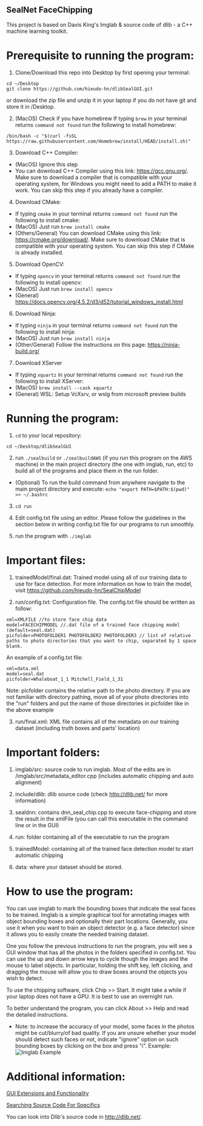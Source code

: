 ## SealNet FaceChipping 
This project is based on Davis King's Imglab & source code of dlib - a C++ machine learning toolkit.

# Prerequisite to running the program:
1. Clone/Download this repo into Desktop by first opening your terminal:
```
cd ~/Desktop
git clone https://github.com/hieudo-hn/dlibSealGUI.git
```
or download the zip file and unzip it in your laptop if you do not have git and store it in /Desktop.

2. (MacOS) Check if you have homebrew
If typing `brew` in your terminal returns `command not found` run the following to install homebrew:
```
/bin/bash -c "$(curl -fsSL https://raw.githubusercontent.com/Homebrew/install/HEAD/install.sh)"
```

3. Download C++ Compiler:
  + (MacOS) Ignore this step
  + You can download C++ Compiler using this link: https://gcc.gnu.org/. Make sure to download a compiler that is compatible with your operating system, for Windows you might need to add a PATH to make it work. You can skip this step if you already have a compiler.

4. Download CMake:
  + If typing `cmake` in your terminal returns `command not found` run the following to install cmake:
  + (MacOS) Just run `brew install cmake`
  + (Others/General) You can download CMake using this link: https://cmake.org/download/. Make sure to download CMake that is compatible with your operating system. You can skip this step if CMake is already installed.

5. Download OpenCV:
  + If typing `opencv` in your terminal returns `command not found` run the following to install opencv:
  + (MacOS) Just run `brew install opencv`
  + (General) https://docs.opencv.org/4.5.2/d3/d52/tutorial_windows_install.html

6. Download Ninja:
  + If typing `ninja` in your terminal returns `command not found` run the following to install ninja:
  + (MacOS) Just run `brew install ninja`
  + (Other/General) Follow the instructions on this page: https://ninja-build.org/

7. Download XServer
  + If typing `xquartz` in your terminal returns `command not found` run the following to install XServer:
  + (MacOS) `brew install --cask xquartz`
  + (General) WSL: Setup VcXsrv, or wslg from microsoft preview builds

# Running the program:
1. `cd` to your local repository:
```
cd ~/Desktop/dlibSealGUI
```

2. run `./sealbuild` or `./sealbuildAWS` (if you run this program on the AWS machine) in the main project directory (the one with imglab, run, etc) to build all of the programs and place them in the run folder. 

  + (Optional) To run the build command from anywhere navigate to the main project directory and execute: `echo "export PATH=$PATH:$(pwd)" >> ~/.bashrc`

3. `cd run`

4. Edit config.txt file using an editor. Please follow the guidelines in the section below in writing config.txt file for our programs to run smoothly.

5. run the program with `./imglab`

# Important files:
1. trainedModel/final.dat: Trained model using all of our training data to use for face detection. For more information on how to train the model, visit https://github.com/hieudo-hn/SealChipModel

2. run/config.txt: Configuration file. The config.txt file should be written as follow:
```
xml=XMLFILE //to store face chip data
model=FACECHIPMODEL //.dat file of a trained face chipping model (default=seal.dat)
picfolder=PHOTOFOLDER1 PHOTOFOLDER2 PHOTOFOLDER3 // list of relative paths to photo directories that you want to chip, separated by 1 space blank.
```
An example of a config.txt file:
```
xml=data.xml
model=seal.dat
picfolder=Whaleboat_1_1 Mitchell_Field_1_31
```
Note: picfolder contains the relative path to the photo directory. If you are not familiar with directory pathing, move all of your photo directories into the "run" folders and put the name of those directories in picfolder like in the above example

3. run/final.xml: XML file contains all of the metadata on our training dataset (including truth boxes and parts' location)

# Important folders:
1. imglab/src: source code to run imglab. Most of the edits are in /imglab/src/metadata_editor.cpp (includes automatic chipping and auto alignment)

2. include/dlib: dlib source code (check http://dlib.net/ for more information)

3. sealdnn: contains dnn_seal_chip.cpp to execute face-chipping and store the result in the xmlFile (you can call this executable in the command line or in the GUI)

4. run: folder containing all of the executable to run the program

5. trainedModel: containing all of the trained face detection model to start automatic chipping

6. data: where your dataset should be stored.

# How to use the program:
You can use imglab to mark the bounding boxes that indicate the seal faces to be trained. 
Imglab is a simple graphical tool for annotating images with object bounding
boxes and optionally their part locations.  Generally, you use it when you want
to train an object detector (e.g. a face detector) since it allows you to
easily create the needed training dataset.

One you follow the previous instructions to run the program, you will see a GUI window that has all
the photos in the folders specified in config.txt. You can use the up and down
arrow keys to cycle though the images and the mouse to label objects.  In
particular, holding the shift key, left clicking, and dragging the mouse will
allow you to draw boxes around the objects you wish to detect. 

To use the chipping software, click Chip >> Start. It might take a while if your laptop does not
have a GPU. It is best to use an overnight run.

To better understand the program, you can click About >> Help and read the detailed instructions.

* Note: to increase the accuracy of your model, some faces in the photos might be cut/blurry/of bad quality. If you are unsure 
whether your model should detect such faces or not, indicate "ignore" option on such bounding boxes by clicking on the box and 
press "i". Example:
![Imglab Example](https://ibb.co/sj3pTpQ)

# Additional information:
[GUI Extensions and Functionality](docs/GUI.md)

[Searching Source Code For Specifics](docs/SEARCH.md)

You can look into Dlib's source code in http://dlib.net/. 




